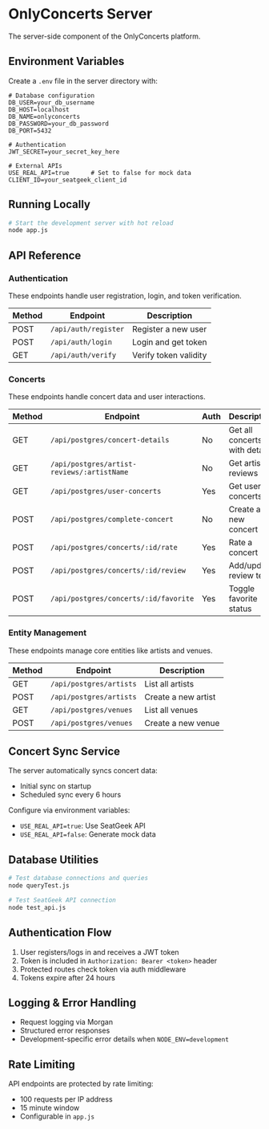 # OnlyConcerts Server

The server-side component of the OnlyConcerts platform.

## Environment Variables

Create a `.env` file in the server directory with:

```
# Database configuration
DB_USER=your_db_username
DB_HOST=localhost
DB_NAME=onlyconcerts
DB_PASSWORD=your_db_password
DB_PORT=5432

# Authentication
JWT_SECRET=your_secret_key_here

# External APIs
USE_REAL_API=true      # Set to false for mock data
CLIENT_ID=your_seatgeek_client_id
```

## Running Locally

```bash
# Start the development server with hot reload
node app.js
```

## API Reference

### Authentication
These endpoints handle user registration, login, and token verification.

| Method | Endpoint | Description |
|--------|----------|-------------|
| POST | `/api/auth/register` | Register a new user |
| POST | `/api/auth/login` | Login and get token |
| GET | `/api/auth/verify` | Verify token validity |

### Concerts
These endpoints handle concert data and user interactions.

| Method | Endpoint | Auth | Description |
|--------|----------|------|-------------|
| GET | `/api/postgres/concert-details` | No | Get all concerts with details |
| GET | `/api/postgres/artist-reviews/:artistName` | No | Get artist reviews |
| GET | `/api/postgres/user-concerts` | Yes | Get user's concerts |
| POST | `/api/postgres/complete-concert` | No | Create a new concert |
| POST | `/api/postgres/concerts/:id/rate` | Yes | Rate a concert |
| POST | `/api/postgres/concerts/:id/review` | Yes | Add/update review text |
| POST | `/api/postgres/concerts/:id/favorite` | Yes | Toggle favorite status |

### Entity Management
These endpoints manage core entities like artists and venues.

| Method | Endpoint | Description |
|--------|----------|-------------|
| GET | `/api/postgres/artists` | List all artists |
| POST | `/api/postgres/artists` | Create a new artist |
| GET | `/api/postgres/venues` | List all venues |
| POST | `/api/postgres/venues` | Create a new venue |

## Concert Sync Service

The server automatically syncs concert data:
- Initial sync on startup
- Scheduled sync every 6 hours

Configure via environment variables:
- `USE_REAL_API=true`: Use SeatGeek API
- `USE_REAL_API=false`: Generate mock data

## Database Utilities

```bash
# Test database connections and queries
node queryTest.js

# Test SeatGeek API connection
node test_api.js
```

## Authentication Flow

1. User registers/logs in and receives a JWT token
2. Token is included in `Authorization: Bearer <token>` header
3. Protected routes check token via auth middleware
4. Tokens expire after 24 hours

## Logging & Error Handling

- Request logging via Morgan
- Structured error responses
- Development-specific error details when `NODE_ENV=development`

## Rate Limiting

API endpoints are protected by rate limiting:
- 100 requests per IP address
- 15 minute window
- Configurable in `app.js`